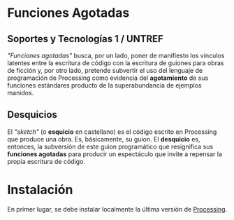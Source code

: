 # Funciones Agotadas

## Soportes y Tecnologías 1 / UNTREF
*"Funciones agotadas"* busca, por un lado, poner de manifiesto los vínculos latentes entre la escritura de código con la escritura de guiones para obras de ficción y, por otro lado, pretende subvertir el uso del lenguaje de programación de Processing como evidencia del **agotamiento** de sus funciones estándares producto de la superabundancia de ejemplos manidos.

## Desquicios
El *"sketch"* (o **esquicio** en castellano) es el código escrito en Processing que produce una obra. Es, básicamente, su guion. El **desquicio** es, entonces, la subversión de este guion programático que resignifica sus **funciones agotadas** para producir un espectáculo que invite a repensar la propia escritura de código.

# Instalación
En primer lugar, se debe instalar localmente la última versión de [Processing](https://processing.org/download).